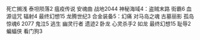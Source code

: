 死亡搁浅
泰坦陨落2
瘟疫传说 安魂曲
战地2044
神秘海域4：盗贼末路
街霸6
血源诅咒
辐射4
最终幻想15
龙腾世纪3
合金装备5：幻痛
对马岛之魂
古墓丽影
孤岛惊魂6 
2077 
鬼泣5 
逃生 
幽灵行者 
遗迹2 
卧龙 
心灵杀手2
如龙 
最终幻想15
耻辱2
蝙蝠侠
看门狗3

